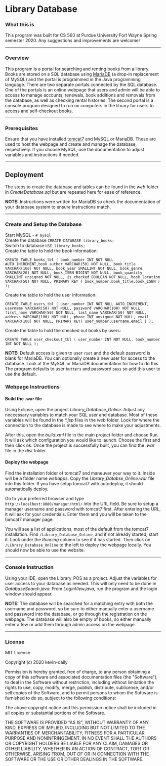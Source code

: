 # Library Database
### What this is
This program was built for CS 560 at Purdue University Fort Wayne Spring semester 2020. Any suggestions and improvements are welcome!

***

### Overview
This program is a portal for searching and renting books from a library. Books are stored on a SQL database using [MariaDB](https://wiki.archlinux.org/index.php/MariaDB) (a drop-in replacement of MySQL) and the portal is programmed in the Java programming language. There are two separate portals connected by the SQL database. One of the portals is an online webpage that users and admin will be able to access to manage accounts, renewals, book additions and removals from the database, as well as checking rental histories. The second portal is a console program designed to run on computers in the library for users to access and self-checkout books.

***

### Prerequisites
Ensure that you have installed [tomcat7](https://tomcat.apache.org/download-70.cgi) and MySQL or MariaDB. These are used to host the webpage and create and manage the database, respectively. If you choose MySQL, use the documentation to adjust variables and instructions if needed. 

***

## Deployment
The steps to create the database and tables can be found in the *web* folder in *CreateDatabase.sql* but are repeated here for ease of reference. 

**NOTE:** Instructions were written for MariaDB so check the documentation of your database system to ensure instructions match.

***

### **Create and Setup the Database**
Start MySQL - `# mysql`  
Create the database `CREATE DATABASE library_books;`  
Switch to database `USE library_books;`  
Create the table to hold the book information:
```
CREATE TABLE books_tbl ( book_number INT NOT NULL AUTO_INCREMENT,book_author VARCHAR(50) NOT NULL, book_title VARCHAR(100) NOT NULL, book_year SMALLINT NOT NULL, book_genre VARCHAR(20) NOT NULL, book_ISBN BIGINT NOT NULL, book_quantity SMALLINT unsigned NOT NULL, is_checked BOOLEAN NOT NULL, book_location VARCHAR(50) NOT NULL, PRIMARY KEY ( book_number,book_title,book_ISBN ) );
```
Create the table to hold the user information:
```
CREATE TABLE users_tbl ( user_number INT NOT NULL AUTO_INCREMENT, username VARCHAR(50) NOT NULL, password VARCHAR(100) NOT NULL, first_name VARCHAR(50) NOT NULL, last_name VARCHAR(50) NOT NULL, address VARCHAR(100) NOT NULL, phone INT unsigned NOT NULL, email VARCHAR(100) NOT NULL, PRIMARY KEY( user_number,username,email ) );
```
Create the table to hold the checked out books by users:
```
CREATE TABLE user_checkout_tbl ( user_number INT NOT NULL, book_number INT NOT NULL );
```

**NOTE:** Default access is given to user `root` and the default password is blank for MariaDB. You can optionally create a new user for access to the database. Look at the MySQL or MariaDB documentation for how to do this. The program defaults to user `butters` and password `pass` so add this user to use the default. 

### **Webpage Instructions**
#### Build the .war file
Using Eclipse, open the project *Library_Database_Online*. Adjust any neccessary variables to match your SQL user and database. Most of these variables will be found in the *\*.jsp* files in the *web* folder. Look for where the connection to the database is made to see where to make your adjustments. 

After this, open the *build.xml* file in the main project folder and choose Run. It will ask which configuration you would like to launch. Choose the first and then click ok. Once the project is successfully built, you can find the *.war* file in the *dist* folder. 

#### Deploy the webpage
Find the installation folder of tomcat7 and maneuver your way to it. Inside will be a folder name *webapps*. Copy the *Library_Databse_Online.war* file into this folder. If you have setup tomcat7 with autodeploy, it should automatically deploy. 

Go to your preferred browser and type `http://localhost:8080/manager/html/` into the URL field. Be sure to setup a manager username and password with tomcat7 first. After entering the URL, it will ask for your credentials. Enter them and you will be taken to the tomcat7 manager page. 

You will see a list of applications, most of the default from the tomcat7 installation. Find `/Library_Database_Online`, and if not already started, start it. Look under the *Running* column to see if it has started. Then click on `/Library_Database_Online` to the left to deploy the webpage locally. You should now be able to use the website. 

***

### **Console Instruction**
Using your IDE, open the Library_POS as a project. Adjust the variables for user access to your database as needed. This will only need to be done in *DatabaseSearch.java*. From *LoginView.java*, run the program and the login window should appear. 

**NOTE:** The database will be searched for a matching entry with both the username and password, so be sure to either manually enter a username and password into the database, or go through the registration on the webpage. The database will also be empty of books, so either manually enter a few or add them through admin access on the webpage. 

***
### License
MIT License

Copyright (c) 2020 kevin-daily

Permission is hereby granted, free of charge, to any person obtaining a copy
of this software and associated documentation files (the "Software"), to deal
in the Software without restriction, including without limitation the rights
to use, copy, modify, merge, publish, distribute, sublicense, and/or sell
copies of the Software, and to permit persons to whom the Software is
furnished to do so, subject to the following conditions:

The above copyright notice and this permission notice shall be included in all
copies or substantial portions of the Software.

THE SOFTWARE IS PROVIDED "AS IS", WITHOUT WARRANTY OF ANY KIND, EXPRESS OR
IMPLIED, INCLUDING BUT NOT LIMITED TO THE WARRANTIES OF MERCHANTABILITY,
FITNESS FOR A PARTICULAR PURPOSE AND NONINFRINGEMENT. IN NO EVENT SHALL THE
AUTHORS OR COPYRIGHT HOLDERS BE LIABLE FOR ANY CLAIM, DAMAGES OR OTHER
LIABILITY, WHETHER IN AN ACTION OF CONTRACT, TORT OR OTHERWISE, ARISING FROM,
OUT OF OR IN CONNECTION WITH THE SOFTWARE OR THE USE OR OTHER DEALINGS IN THE
SOFTWARE.
